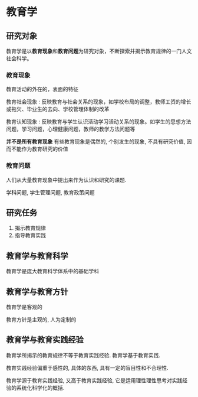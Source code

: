 <!--
    vi: ft=pandoc.markdown
-->

# 教育学

## 研究对象

教育学是以**教育现象**和**教育问题**为研究对象，不断探索并揭示教育规律的一门人文社会科学。

### 教育现象

教育活动的外在的，表面的特征

教育社会现象
: 反映教育与社会关系的现象，如学校布局的调整，教师工资的增长或拖欠、毕业生的去向、学校管理体制的改革

教育认知现象
: 反映教育与学生认识活动学习活动关系的现象。如学生的思想方法问题，学习问题，心理健康问题，教师的教学方法问题等

**并不是所有教育现象** 有些教育现象是偶然的, 个别发生的现象, 不具有研究价值, 因而不能作为教育研究的价值

### 教育问题

人们从大量教育现象中提出来作为认识和研究的课题.

学科问题, 学生管理问题, 教育政策问题

## 研究任务

1. 揭示教育规律
1. 指导教育实践

## 教育学与教育科学

教育学是庞大教育科学体系中的基础学科

## 教育学与教育方针

教育学是客观的

教育方针是主观的, 人为定制的

## 教育学与教育实践经验

教育学所揭示的教育规律不等于教育实践经验. 教育学基于教育实践.

教育实践经验偏重于感性的, 具体的东西, 具有一定的盲目性和不合理性.

教育学源于教育实践经验, 又高于教育实践经验, 它是运用理性理性思考对实践经验的系统化科学化的概括.